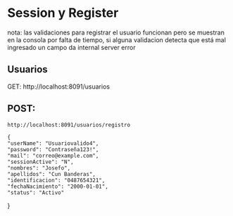 # Session y Register
nota: las validaciones para registrar el usuario funcionan pero se muestran en la consola por falta de tiempo, si alguna validacion detecta que está mal ingresado un campo da internal server error

## Usuarios
GET: 
    http://localhost:8091/usuarios

## POST: 
    http://localhost:8091/usuarios/registro
  
    {
    "userName": "Usuariovalido4",
    "password": "Contraseña123!",
    "mail": "correo@example.com",
    "sessionActive": "N",
    "nombres": "Josefo",
    "apellidos": "Cun Banderas",
    "identificacion": "0487654321",
    "fechaNacimiento": "2000-01-01",
    "status": "Activo"
  }
